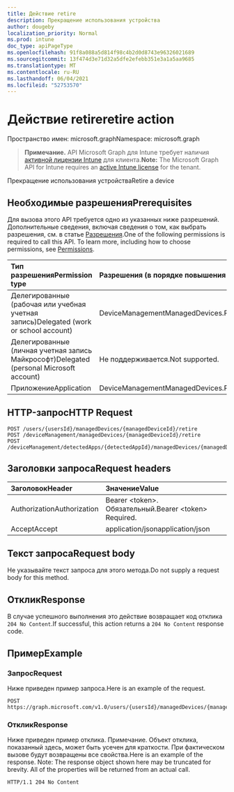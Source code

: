 ```yaml
---
title: Действие retire
description: Прекращение использования устройства
author: dougeby
localization_priority: Normal
ms.prod: intune
doc_type: apiPageType
ms.openlocfilehash: 91f8a088a5d814f98c4b2d0d8743e96326021689
ms.sourcegitcommit: 13f474d3e71d32a5dfe2efebb351e3a1a5aa9685
ms.translationtype: MT
ms.contentlocale: ru-RU
ms.lasthandoff: 06/04/2021
ms.locfileid: "52753570"
---
```

# <a name="retire-action"></a><span data-ttu-id="62d1b-103">Действие retire</span><span class="sxs-lookup"><span data-stu-id="62d1b-103">retire action</span></span>

<span data-ttu-id="62d1b-104">Пространство имен: microsoft.graph</span><span class="sxs-lookup"><span data-stu-id="62d1b-104">Namespace: microsoft.graph</span></span>

> <span data-ttu-id="62d1b-105">**Примечание.** API Microsoft Graph для Intune требует наличия [активной лицензии Intune](https://go.microsoft.com/fwlink/?linkid=839381) для клиента.</span><span class="sxs-lookup"><span data-stu-id="62d1b-105">**Note:** The Microsoft Graph API for Intune requires an [active Intune license](https://go.microsoft.com/fwlink/?linkid=839381) for the tenant.</span></span>

<span data-ttu-id="62d1b-106">Прекращение использования устройства</span><span class="sxs-lookup"><span data-stu-id="62d1b-106">Retire a device</span></span>

## <a name="prerequisites"></a><span data-ttu-id="62d1b-107">Необходимые разрешения</span><span class="sxs-lookup"><span data-stu-id="62d1b-107">Prerequisites</span></span>
<span data-ttu-id="62d1b-p101">Для вызова этого API требуется одно из указанных ниже разрешений. Дополнительные сведения, включая сведения о том, как выбрать разрешения, см. в статье [Разрешения](/graph/permissions-reference).</span><span class="sxs-lookup"><span data-stu-id="62d1b-p101">One of the following permissions is required to call this API. To learn more, including how to choose permissions, see [Permissions](/graph/permissions-reference).</span></span>

|<span data-ttu-id="62d1b-110">Тип разрешения</span><span class="sxs-lookup"><span data-stu-id="62d1b-110">Permission type</span></span>|<span data-ttu-id="62d1b-111">Разрешения (в порядке повышения привилегий)</span><span class="sxs-lookup"><span data-stu-id="62d1b-111">Permissions (from least to most privileged)</span></span>|
|:---|:---|
|<span data-ttu-id="62d1b-112">Делегированные (рабочая или учебная учетная запись)</span><span class="sxs-lookup"><span data-stu-id="62d1b-112">Delegated (work or school account)</span></span>|<span data-ttu-id="62d1b-113">DeviceManagementManagedDevices.PriviligedOperation.All</span><span class="sxs-lookup"><span data-stu-id="62d1b-113">DeviceManagementManagedDevices.PriviligedOperation.All</span></span>|
|<span data-ttu-id="62d1b-114">Делегированные (личная учетная запись Майкрософт)</span><span class="sxs-lookup"><span data-stu-id="62d1b-114">Delegated (personal Microsoft account)</span></span>|<span data-ttu-id="62d1b-115">Не поддерживается.</span><span class="sxs-lookup"><span data-stu-id="62d1b-115">Not supported.</span></span>|
|<span data-ttu-id="62d1b-116">Приложение</span><span class="sxs-lookup"><span data-stu-id="62d1b-116">Application</span></span>|<span data-ttu-id="62d1b-117">DeviceManagementManagedDevices.PriviligedOperation.All</span><span class="sxs-lookup"><span data-stu-id="62d1b-117">DeviceManagementManagedDevices.PriviligedOperation.All</span></span>|

## <a name="http-request"></a><span data-ttu-id="62d1b-118">HTTP-запрос</span><span class="sxs-lookup"><span data-stu-id="62d1b-118">HTTP Request</span></span>
<!-- {
  "blockType": "ignored"
}
-->
``` http
POST /users/{usersId}/managedDevices/{managedDeviceId}/retire
POST /deviceManagement/managedDevices/{managedDeviceId}/retire
POST /deviceManagement/detectedApps/{detectedAppId}/managedDevices/{managedDeviceId}/retire
```

## <a name="request-headers"></a><span data-ttu-id="62d1b-119">Заголовки запроса</span><span class="sxs-lookup"><span data-stu-id="62d1b-119">Request headers</span></span>
|<span data-ttu-id="62d1b-120">Заголовок</span><span class="sxs-lookup"><span data-stu-id="62d1b-120">Header</span></span>|<span data-ttu-id="62d1b-121">Значение</span><span class="sxs-lookup"><span data-stu-id="62d1b-121">Value</span></span>|
|:---|:---|
|<span data-ttu-id="62d1b-122">Authorization</span><span class="sxs-lookup"><span data-stu-id="62d1b-122">Authorization</span></span>|<span data-ttu-id="62d1b-123">Bearer &lt;token&gt;. Обязательный.</span><span class="sxs-lookup"><span data-stu-id="62d1b-123">Bearer &lt;token&gt; Required.</span></span>|
|<span data-ttu-id="62d1b-124">Accept</span><span class="sxs-lookup"><span data-stu-id="62d1b-124">Accept</span></span>|<span data-ttu-id="62d1b-125">application/json</span><span class="sxs-lookup"><span data-stu-id="62d1b-125">application/json</span></span>|

## <a name="request-body"></a><span data-ttu-id="62d1b-126">Текст запроса</span><span class="sxs-lookup"><span data-stu-id="62d1b-126">Request body</span></span>
<span data-ttu-id="62d1b-127">Не указывайте текст запроса для этого метода.</span><span class="sxs-lookup"><span data-stu-id="62d1b-127">Do not supply a request body for this method.</span></span>

## <a name="response"></a><span data-ttu-id="62d1b-128">Отклик</span><span class="sxs-lookup"><span data-stu-id="62d1b-128">Response</span></span>
<span data-ttu-id="62d1b-129">В случае успешного выполнения это действие возвращает код отклика `204 No Content`.</span><span class="sxs-lookup"><span data-stu-id="62d1b-129">If successful, this action returns a `204 No Content` response code.</span></span>

## <a name="example"></a><span data-ttu-id="62d1b-130">Пример</span><span class="sxs-lookup"><span data-stu-id="62d1b-130">Example</span></span>

### <a name="request"></a><span data-ttu-id="62d1b-131">Запрос</span><span class="sxs-lookup"><span data-stu-id="62d1b-131">Request</span></span>
<span data-ttu-id="62d1b-132">Ниже приведен пример запроса.</span><span class="sxs-lookup"><span data-stu-id="62d1b-132">Here is an example of the request.</span></span>
``` http
POST https://graph.microsoft.com/v1.0/users/{usersId}/managedDevices/{managedDeviceId}/retire
```

### <a name="response"></a><span data-ttu-id="62d1b-133">Отклик</span><span class="sxs-lookup"><span data-stu-id="62d1b-133">Response</span></span>
<span data-ttu-id="62d1b-p102">Ниже приведен пример отклика. Примечание. Объект отклика, показанный здесь, может быть усечен для краткости. При фактическом вызове будут возвращены все свойства.</span><span class="sxs-lookup"><span data-stu-id="62d1b-p102">Here is an example of the response. Note: The response object shown here may be truncated for brevity. All of the properties will be returned from an actual call.</span></span>
``` http
HTTP/1.1 204 No Content
```




